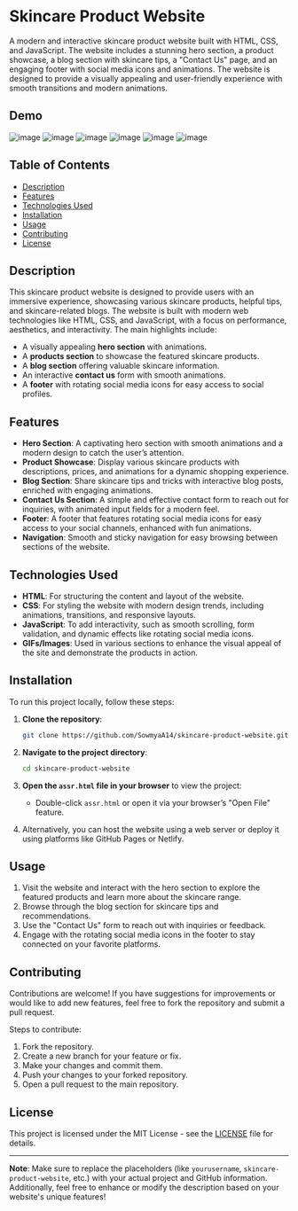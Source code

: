 # Skincare Product Website

A modern and interactive skincare product website built with HTML, CSS, and JavaScript. The website includes a stunning hero section, a product showcase, a blog section with skincare tips, a "Contact Us" page, and an engaging footer with social media icons and animations. The website is designed to provide a visually appealing and user-friendly experience with smooth transitions and modern animations.

## Demo

![image](https://github.com/user-attachments/assets/e8018269-ffdc-4184-918b-4aee89f16078)
![image](https://github.com/user-attachments/assets/a7500429-d860-4abd-90f6-5c5aad4d11c2)
![image](https://github.com/user-attachments/assets/e7b55a81-daa6-4c8c-af42-0e4a55816606)
![image](https://github.com/user-attachments/assets/911c0491-7b25-4676-9044-0ec3b7ff6341)
![image](https://github.com/user-attachments/assets/41bbcb54-21df-4e8b-bfec-d2c2f36ae854)
![image](https://github.com/user-attachments/assets/a3ebc3d3-f3ae-4a94-972d-9d6bd388bfe0)


## Table of Contents
- [Description](#description)
- [Features](#features)
- [Technologies Used](#technologies-used)
- [Installation](#installation)
- [Usage](#usage)
- [Contributing](#contributing)
- [License](#license)

## Description

This skincare product website is designed to provide users with an immersive experience, showcasing various skincare products, helpful tips, and skincare-related blogs. The website is built with modern web technologies like HTML, CSS, and JavaScript, with a focus on performance, aesthetics, and interactivity. The main highlights include:
- A visually appealing **hero section** with animations.
- A **products section** to showcase the featured skincare products.
- A **blog section** offering valuable skincare information.
- An interactive **contact us** form with smooth animations.
- A **footer** with rotating social media icons for easy access to social profiles.

## Features

- **Hero Section**: A captivating hero section with smooth animations and a modern design to catch the user’s attention.
- **Product Showcase**: Display various skincare products with descriptions, prices, and animations for a dynamic shopping experience.
- **Blog Section**: Share skincare tips and tricks with interactive blog posts, enriched with engaging animations.
- **Contact Us Section**: A simple and effective contact form to reach out for inquiries, with animated input fields for a modern feel.
- **Footer**: A footer that features rotating social media icons for easy access to your social channels, enhanced with fun animations.
- **Navigation**: Smooth and sticky navigation for easy browsing between sections of the website.

## Technologies Used

- **HTML**: For structuring the content and layout of the website.
- **CSS**: For styling the website with modern design trends, including animations, transitions, and responsive layouts.
- **JavaScript**: To add interactivity, such as smooth scrolling, form validation, and dynamic effects like rotating social media icons.
- **GIFs/Images**: Used in various sections to enhance the visual appeal of the site and demonstrate the products in action.

## Installation

To run this project locally, follow these steps:

1. **Clone the repository**:
    ```bash
    git clone https://github.com/SowmyaA14/skincare-product-website.git
    ```

2. **Navigate to the project directory**:
    ```bash
    cd skincare-product-website
    ```

3. **Open the `assr.html` file in your browser** to view the project:
    - Double-click `assr.html` or open it via your browser’s "Open File" feature.

4. Alternatively, you can host the website using a web server or deploy it using platforms like GitHub Pages or Netlify.

## Usage

1. Visit the website and interact with the hero section to explore the featured products and learn more about the skincare range.
2. Browse through the blog section for skincare tips and recommendations.
3. Use the "Contact Us" form to reach out with inquiries or feedback.
4. Engage with the rotating social media icons in the footer to stay connected on your favorite platforms.

## Contributing

Contributions are welcome! If you have suggestions for improvements or would like to add new features, feel free to fork the repository and submit a pull request.

Steps to contribute:
1. Fork the repository.
2. Create a new branch for your feature or fix.
3. Make your changes and commit them.
4. Push your changes to your forked repository.
5. Open a pull request to the main repository.

## License

This project is licensed under the MIT License - see the [LICENSE](LICENSE) file for details.

---

**Note**: Make sure to replace the placeholders (like `yourusername`, `skincare-product-website`, etc.) with your actual project and GitHub information. Additionally, feel free to enhance or modify the description based on your website's unique features!

